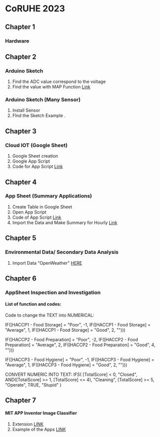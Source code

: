 # CoRUHE 2023

## Chapter 1
### Hardware

## Chapter 2
### Arduino Sketch
1) Find the ADC value correspond to the voltage
2) Find the value with MAP Function [Link](https://raw.githubusercontent.com/ismailsakdo/coruhe23/main/SerialReadAnalog.ino)

### Arduino Sketch (Many Sensor)
1) Install Sensor
2) FInd the Sketch Example []().

## Chapter 3
### Cloud IOT (Google Sheet)
1) Google Sheet creation
2) Google App Script
3) Code for App Script [Link](https://raw.githubusercontent.com/ismailsakdo/coruhe23/main/ThingspeakGoogleSheet.gs)

## Chapter 4
### App Sheet (Summary Applications)
1) Create Table in Google Sheet
2) Open App Script
3) Code of App Script [Link](https://raw.githubusercontent.com/ismailsakdo/coruhe23/main/GoogleSheetAggregateExample.gs)
4) Import the Data and Make Summary for Hourly [Link](https://raw.githubusercontent.com/ismailsakdo/coruhe23/main/importDataSummaryHourly.gs)

## Chapter 5
### Environmental Data/ Secondary Data Analysis
1) Import Data "OpenWeather" [HERE](https://raw.githubusercontent.com/ismailsakdo/coruhe23/main/openweatherImport.gs)

## Chapter 6
### AppSheet Inspection and Investigation
#### List of function and codes:
Code to change the TEXT into NUMERICAL:

IF([HACCP1 - Food Storage] = "Poor", -1, IF([HACCP1 - Food Storage] = "Average", 1, IF([HACCP1 - Food Storage] = "Good", 2, "")))

IF([HACCP2 - Food Preparation] = "Poor", -2, IF([HACCP2 - Food Preparation] = "Average", 2, IF([HACCP2 - Food Preparation] = "Good", 4, "")))

IF([HACCP3 - Food Hygiene] = "Poor", -1, IF([HACCP3 - Food Hygiene] = "Average", 1, IF([HACCP3 - Food Hygiene] = "Good", 2, "")))

CONVERT NUMERIC INTO TEXT:
IFS(
  [TotalScore] < 0, "Closed",
  AND([TotalScore] >= 1, [TotalScore] <= 4), "Cleaning",
  [TotalScore] >= 5, "Operate",
  TRUE, "Stupid"
)

## Chapter 7
#### MIT APP Inventor Image Classifier
1) Extension [LINK](https://github.com/ismailsakdo/coruhe23/blob/main/br.ufsc.gqs.teachablemachineimageclassifier.aix)
2) Example of the Apps [LINK](https://github.com/ismailsakdo/coruhe23/blob/main/Rubbish_App.aia)
